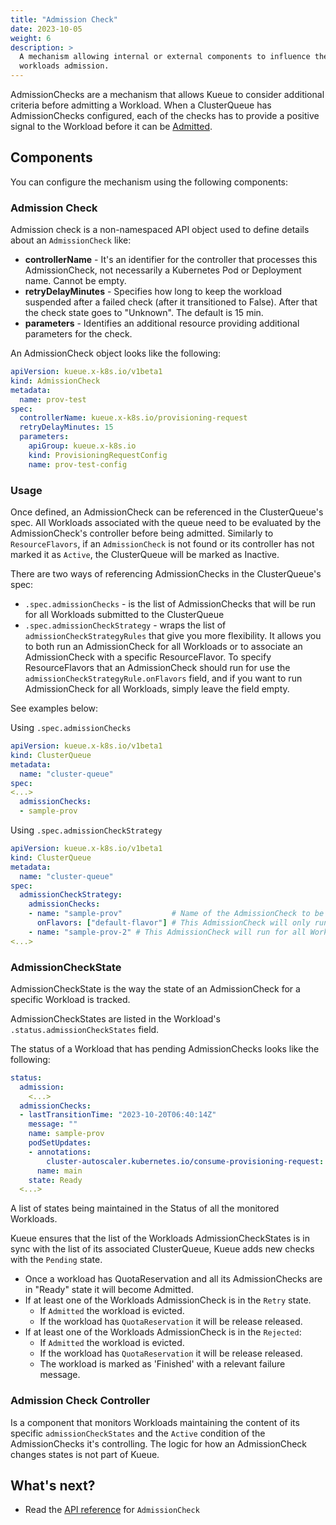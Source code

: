 ```yaml
---
title: "Admission Check"
date: 2023-10-05
weight: 6
description: >
  A mechanism allowing internal or external components to influence the timing of
  workloads admission.
---
```


AdmissionChecks are a mechanism that allows Kueue to consider additional criteria before admitting a Workload.
When a ClusterQueue has AdmissionChecks configured, each of the checks has to provide a
positive signal to the Workload before it can be [Admitted](https://kueue.sigs.k8s.io/docs/concepts#admission).

## Components

You can configure the mechanism using the following components:

### Admission Check

Admission check is a non-namespaced API object used to define details about an `AdmissionCheck` like:

- **controllerName** - It's an identifier for the controller that processes this AdmissionCheck, not necessarily a Kubernetes Pod or Deployment name. Cannot be empty.
- **retryDelayMinutes** - Specifies how long to keep the workload suspended after a failed check (after it transitioned to False). After that the check state goes to "Unknown". The default is 15 min.
- **parameters** - Identifies an additional resource providing additional parameters for the check.

An AdmissionCheck object looks like the following:
```yaml
apiVersion: kueue.x-k8s.io/v1beta1
kind: AdmissionCheck
metadata:
  name: prov-test
spec:
  controllerName: kueue.x-k8s.io/provisioning-request
  retryDelayMinutes: 15
  parameters:
    apiGroup: kueue.x-k8s.io
    kind: ProvisioningRequestConfig
    name: prov-test-config
```

### Usage

Once defined, an AdmissionCheck can be referenced in the ClusterQueue's spec. All Workloads associated with the queue need to be evaluated by the AdmissionCheck's controller before being admitted.
Similarly to `ResourceFlavors`, if an `AdmissionCheck` is not found or its controller has not marked it as `Active`, the ClusterQueue will be marked as Inactive.

There are two ways of referencing AdmissionChecks in the ClusterQueue's spec:

- `.spec.admissionChecks` - is the list of AdmissionChecks that will be run for all Workloads submitted to the ClusterQueue
- `.spec.admissionCheckStrategy` - wraps the list of `admissionCheckStrategyRules` that give you more flexibility. It allows you to both run an AdmissionCheck for all Workloads or to associate an AdmissionCheck
with a specific ResourceFlavor. To specify ResourceFlavors that an AdmissionCheck should run for use the `admissionCheckStrategyRule.onFlavors` field, and if you want to run AdmissionCheck for all Workloads, simply leave the field empty.

See examples below:

Using `.spec.admissionChecks`

```yaml
apiVersion: kueue.x-k8s.io/v1beta1
kind: ClusterQueue
metadata:
  name: "cluster-queue"
spec:
<...>
  admissionChecks:
  - sample-prov
```

Using `.spec.admissionCheckStrategy`

```yaml
apiVersion: kueue.x-k8s.io/v1beta1
kind: ClusterQueue
metadata:
  name: "cluster-queue"
spec:
  admissionCheckStrategy:
    admissionChecks:
    - name: "sample-prov"           # Name of the AdmissionCheck to be run
      onFlavors: ["default-flavor"] # This AdmissionCheck will only run for Workloads that use default-flavor
    - name: "sample-prov-2" # This AdmissionCheck will run for all Workloads regardless of a used ResourceFlavor
<...>
```


### AdmissionCheckState

AdmissionCheckState is the way the state of an AdmissionCheck for a specific Workload is tracked.

AdmissionCheckStates are listed in the Workload's `.status.admissionCheckStates` field.

The status of a Workload that has pending AdmissionChecks looks like the following:
```yaml
status:
  admission:
    <...>
  admissionChecks:
  - lastTransitionTime: "2023-10-20T06:40:14Z"
    message: ""
    name: sample-prov
    podSetUpdates:
    - annotations:
        cluster-autoscaler.kubernetes.io/consume-provisioning-request: job-prov-job-9815b-sample-prov
      name: main
    state: Ready
  <...>
```

A list of states being maintained in the Status of all the monitored Workloads.

Kueue ensures that the list of the Workloads AdmissionCheckStates is in sync with the list of its associated ClusterQueue, Kueue adds new checks with the `Pending` state.

- Once a workload has QuotaReservation and all its AdmissionChecks are in "Ready" state it will become Admitted.
- If at least one of the Workloads AdmissionCheck is in the `Retry` state.
  - If `Admitted` the workload is evicted.
  - If the workload has `QuotaReservation` it will be release released.
- If at least one of the Workloads AdmissionCheck is in the `Rejected`:
  - If `Admitted` the workload is evicted.
  - If the workload has `QuotaReservation` it will be release released.
  - The workload is marked as 'Finished' with a relevant failure message.

### Admission Check Controller

Is a component that monitors Workloads maintaining the content of its specific `admissionCheckStates` and the `Active` condition of the AdmissionChecks it's  controlling.
The logic for how an AdmissionCheck changes states is not part of Kueue.

## What's next?

- Read the [API reference](/docs/reference/kueue.v1beta1/#kueue-x-k8s-io-v1beta1-AdmissionCheck) for `AdmissionCheck`
